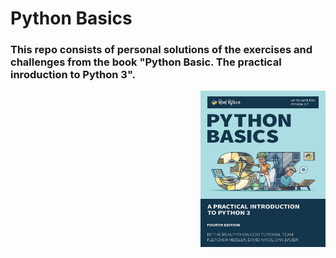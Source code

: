 # Python Basics

### This repo  consists of personal solutions of the exercises and challenges from the book "Python Basic. The practical inroduction to Python 3".
  

<img src="https://github.com/ArchieDash/Python-Basics/blob/master/book_cover.png" width=200 height=250 style=float:right>
